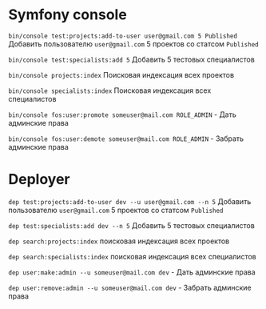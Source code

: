 # Symfony console

`bin/console test:projects:add-to-user user@gmail.com 5 Published` Добавить пользователю `user@gmail.com` 5 проектов со статсом `Published`

`bin/console test:specialists:add 5` Добавить 5 тестовых специалистов

`bin/console projects:index` Поисковая индексация всех проектов

`bin/console specialists:index` Поисковая индексация всех специалистов

`bin/console fos:user:promote someuser@mail.com ROLE_ADMIN` - Дать админские права

`bin/console fos:user:demote someuser@mail.com ROLE_ADMIN` - Забрать админские права

# Deployer
`dep test:projects:add-to-user dev --u user@gmail.com --n 5` Добавить пользователю `user@gmail.com` 5 проектов со статсом `Published`

`dep test:specialists:add dev --n 5` Добавить 5 тестовых специалистов

`dep search:projects:index` поисковая индексация всех проектов

`dep search:specialists:index` поисковая индексация всех специалистов

`dep user:make:admin --u someuser@mail.com dev` - Дать админские права

`dep user:remove:admin --u someuser@mail.com dev` - Забрать админские права